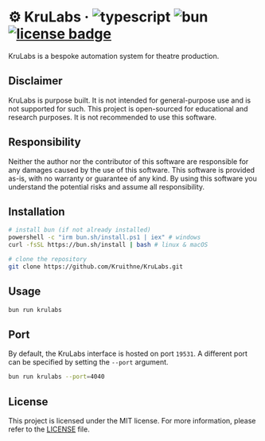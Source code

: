 # ⚙️ KruLabs &middot; ![typescript](https://img.shields.io/badge/language-typescript-0176c6) ![bun](https://img.shields.io/badge/runtime-bun-fbf0df) [![license badge](https://img.shields.io/github/license/Kruithne/krulabs?color=blue)](LICENSE)

KruLabs is a bespoke automation system for theatre production.

## Disclaimer

KruLabs is purpose built. It is not intended for general-purpose use and is not supported for such. This project is open-sourced for educational and research purposes. It is not recommended to use this software.

## Responsibility
Neither the author nor the contributor of this software are responsible for any damages caused by the use of this software. This software is provided as-is, with no warranty or guarantee of any kind. By using this software you understand the potential risks and assume all responsibility.

## Installation

```bash
# install bun (if not already installed)
powershell -c "irm bun.sh/install.ps1 | iex" # windows
curl -fsSL https://bun.sh/install | bash # linux & macOS

# clone the repository
git clone https://github.com/Kruithne/KruLabs.git
```

## Usage

```bash
bun run krulabs
```

## Port

By default, the KruLabs interface is hosted on port `19531`. A different port can be specified by setting the `--port` argument.

```bash
bun run krulabs --port=4040
```

## License
This project is licensed under the MIT license. For more information, please refer to the [LICENSE](LICENSE) file.